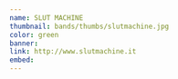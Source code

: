 ```yaml
---
name: SLUT MACHINE
thumbnail: bands/thumbs/slutmachine.jpg
color: green
banner:
link: http://www.slutmachine.it
embed:
---
```

